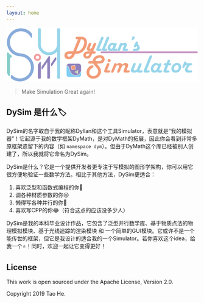 ```yaml
---
layout: home
---
```


![logoAddWord](index.assets/logoAddWord-16435318604501.png)

>Make Simulation Great again!

## DySim 是什么🏷️

DySim的名字取自于我的昵称Dyllan和这个工具Simulator，表意就是“我的模拟器”！它起源于我的数学框架DyMath，是对DyMath的拓展，因此你会看到非常多原框架遗留下的内容（如 `namespace dym`）。但由于DyMath这个库已经被别人创建了，所以我就将它命名为DySim。

DySim是什么？它是一个提供开发者更专注于写模拟的图形学架构，你可以用它很方便地验证一些数学方法。相比于其他方法，DySim更适合：
1. 喜欢泛型和函数式编程的你🥰
2. 调各种材质参数的你😜
3. 懒得写各种并行的你🤔
4. 喜欢写CPP的你😂（符合这点的应该没多少人）

DySim是我的本科毕业设计作品，它包含了泛型并行数学库、基于物质点法的物理模拟模块、基于光线追踪的渲染模块 和 一个简单的GUI模块。它或许不是一个能传世的框架，但它是我设计的适合我的一个Simulator。若你喜欢这个idea，给我一个⭐️！同时，欢迎一起让它变得更好！



## License

This work is open sourced under the Apache License, Version 2.0.

Copyright 2019 Tao He.

[1]: https://pages.github.com
[2]: https://pages.github.com/themes
[3]: https://github.com/sighingnow/jekyll-gitbook/fork
[4]: https://github.com/allejo/jekyll-toc
[5]: https://github.com/gitbook-plugins/gitbook-plugin-search-pro
[6]: https://github.com/rouge-ruby/rouge/tree/master/lib/rouge/themes
